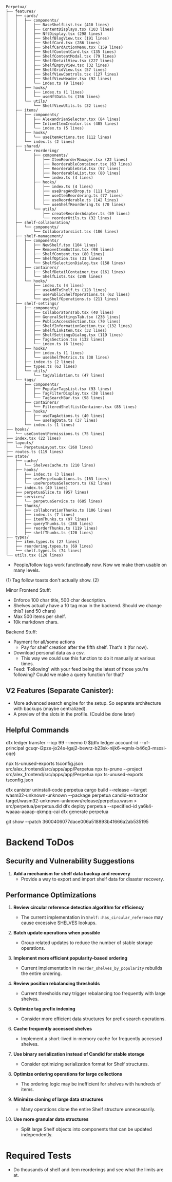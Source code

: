 ```
Perpetua/
├── features/
│   ├── cards/
│   │   ├── components/
│   │   │   ├── BaseShelfList.tsx (410 lines)
│   │   │   ├── ContentDisplays.tsx (103 lines)
│   │   │   ├── NftDisplay.tsx (298 lines)
│   │   │   ├── ShelfBlogView.tsx (191 lines)
│   │   │   ├── ShelfCard.tsx (286 lines)
│   │   │   ├── ShelfCardActionMenu.tsx (159 lines)
│   │   │   ├── ShelfContentCard.tsx (135 lines)
│   │   │   ├── ShelfContentModal.tsx (79 lines)
│   │   │   ├── ShelfDetailView.tsx (227 lines)
│   │   │   ├── ShelfEmptyView.tsx (32 lines)
│   │   │   ├── ShelfGridView.tsx (57 lines)
│   │   │   ├── ShelfViewControls.tsx (127 lines)
│   │   │   ├── ShelfViewHeader.tsx (92 lines)
│   │   │   └── index.ts (9 lines)
│   │   ├── hooks/
│   │   │   ├── index.ts (1 lines)
│   │   │   └── useNftData.ts (156 lines)
│   │   └── utils/
│   │       └── ShelfViewUtils.ts (32 lines)
│   ├── items/
│   │   ├── components/
│   │   │   ├── AlexandrianSelector.tsx (84 lines)
│   │   │   ├── InlineItemCreator.tsx (405 lines)
│   │   │   └── index.ts (5 lines)
│   │   ├── hooks/
│   │   │   └── useItemActions.tsx (112 lines)
│   │   └── index.ts (2 lines)
│   ├── shared/
│   │   └── reordering/
│   │       ├── components/
│   │       │   ├── ItemReorderManager.tsx (22 lines)
│   │       │   ├── ReorderableContainer.tsx (63 lines)
│   │       │   ├── ReorderableGrid.tsx (97 lines)
│   │       │   ├── ReorderableList.tsx (80 lines)
│   │       │   └── index.ts (4 lines)
│   │       ├── hooks/
│   │       │   ├── index.ts (4 lines)
│   │       │   ├── useDragAndDrop.ts (111 lines)
│   │       │   ├── useItemReordering.ts (77 lines)
│   │       │   ├── useReorderable.ts (142 lines)
│   │       │   └── useShelfReordering.ts (70 lines)
│   │       └── utils/
│   │           ├── createReorderAdapter.ts (59 lines)
│   │           └── reorderUtils.ts (32 lines)
│   ├── shelf-collaboration/
│   │   └── components/
│   │       └── CollaboratorsList.tsx (186 lines)
│   ├── shelf-management/
│   │   ├── components/
│   │   │   ├── NewShelf.tsx (104 lines)
│   │   │   ├── RemoveItemButton.tsx (98 lines)
│   │   │   ├── ShelfContent.tsx (80 lines)
│   │   │   ├── ShelfOption.tsx (31 lines)
│   │   │   └── ShelfSelectionDialog.tsx (158 lines)
│   │   ├── containers/
│   │   │   ├── ShelfDetailContainer.tsx (161 lines)
│   │   │   └── ShelfLists.tsx (248 lines)
│   │   └── hooks/
│   │       ├── index.ts (4 lines)
│   │       ├── useAddToShelf.ts (128 lines)
│   │       ├── usePublicShelfOperations.ts (62 lines)
│   │       └── useShelfOperations.ts (211 lines)
│   ├── shelf-settings/
│   │   ├── components/
│   │   │   ├── CollaboratorsTab.tsx (40 lines)
│   │   │   ├── GeneralSettingsTab.tsx (238 lines)
│   │   │   ├── PublicAccessSection.tsx (70 lines)
│   │   │   ├── ShelfInformationSection.tsx (132 lines)
│   │   │   ├── ShelfLinkItem.tsx (32 lines)
│   │   │   ├── ShelfSettingsDialog.tsx (119 lines)
│   │   │   ├── TagsSection.tsx (132 lines)
│   │   │   └── index.ts (6 lines)
│   │   ├── hooks/
│   │   │   ├── index.ts (1 lines)
│   │   │   └── useShelfMetrics.ts (38 lines)
│   │   ├── index.ts (2 lines)
│   │   ├── types.ts (63 lines)
│   │   └── utils/
│   │       └── tagValidation.ts (47 lines)
│   └── tags/
│       ├── components/
│       │   ├── PopularTagsList.tsx (93 lines)
│       │   ├── TagFilterDisplay.tsx (38 lines)
│       │   └── TagSearchBar.tsx (98 lines)
│       ├── containers/
│       │   └── FilteredShelfListContainer.tsx (88 lines)
│       ├── hooks/
│       │   ├── useTagActions.ts (40 lines)
│       │   └── useTagData.ts (37 lines)
│       └── index.ts (1 lines)
├── hooks/
│   └── useContentPermissions.ts (75 lines)
├── index.tsx (22 lines)
├── layouts/
│   └── PerpetuaLayout.tsx (260 lines)
├── routes.ts (119 lines)
├── state/
│   ├── cache/
│   │   └── ShelvesCache.ts (210 lines)
│   ├── hooks/
│   │   ├── index.ts (3 lines)
│   │   ├── usePerpetuaActions.ts (163 lines)
│   │   └── usePerpetuaSelectors.ts (62 lines)
│   ├── index.ts (49 lines)
│   ├── perpetuaSlice.ts (957 lines)
│   ├── services/
│   │   └── perpetuaService.ts (685 lines)
│   ├── thunks/
│   │   ├── collaborationThunks.ts (106 lines)
│   │   ├── index.ts (7 lines)
│   │   ├── itemThunks.ts (97 lines)
│   │   ├── queryThunks.ts (288 lines)
│   │   ├── reorderThunks.ts (119 lines)
│   │   ├── shelfThunks.ts (120 lines)
├── types/
│   ├── item.types.ts (27 lines)
│   ├── reordering.types.ts (69 lines)
│   └── shelf.types.ts (74 lines)
└── utils.tsx (128 lines)
```






- People/follow tags work functinoally now. Now we make them usable on many levels.

(1) Tag follow toasts don't actually show.
(2) 


Minor Frontend Stuff:
- Enforce 100 char title, 500 char description.
- Shelves actually have a 10 tag max in the backend. Should we change this? (and 50 chars)
- Max 500 items per shelf.
- 10k markdown chars.



Backend Stuff:
- Payment for all/some actions
  - Pay for shelf creation after the fifth shelf. That's it (for now).
- Download personal data as a csv.
  - This way we could use this function to do it manually at various times.
- Feed: 'Following' with your feed being the latest of those you're following? Could we make a query function for that?



 


## V2 Features (Separate Canister):
- More advanced search engine for the setup. So separate architecture with backups (maybe centralized).
- A preview of the slots in the profile. (Could be done later)













## Helpful Commands

dfx ledger transfer --icp 99 --memo 0 $(dfx ledger account-id --of-principal gcuqr-i2pze-jo24s-lgaj2-bewrz-b23sk-nijk6-vqmlx-b46q3-msxsi-oqe)


npx ts-unused-exports tsconfig.json src/alex_frontend/src/apps/app/Perpetua
npx ts-prune --project src/alex_frontend/src/apps/app/Perpetua
npx ts-unused-exports tsconfig.json


dfx canister uninstall-code perpetua
cargo build --release --target wasm32-unknown-unknown --package perpetua
candid-extractor target/wasm32-unknown-unknown/release/perpetua.wasm > src/perpetua/perpetua.did
dfx deploy perpetua --specified-id ya6k4-waaaa-aaaap-qkmpq-cai
dfx generate perpetua

git show --patch 3600406077dace006a518893b41666a2ab535195










# Backend ToDos

## Security and Vulnerability Suggestions

1. **Add a mechanism for shelf data backup and recovery**
   - Provide a way to export and import shelf data for disaster recovery.

## Performance Optimizations

1. **Review circular reference detection algorithm for efficiency**
   - The current implementation in `Shelf::has_circular_reference` may cause excessive SHELVES lookups.

2. **Batch update operations when possible**
   - Group related updates to reduce the number of stable storage operations.

3. **Implement more efficient popularity-based ordering**
   - Current implementation in `reorder_shelves_by_popularity` rebuilds the entire ordering.

4. **Review position rebalancing thresholds**
   - Current thresholds may trigger rebalancing too frequently with large shelves.

5. **Optimize tag prefix indexing**
   - Consider more efficient data structures for prefix search operations.

6. **Cache frequently accessed shelves**
   - Implement a short-lived in-memory cache for frequently accessed shelves.

7. **Use binary serialization instead of Candid for stable storage**
   - Consider optimizing serialization format for Shelf structures.

8. **Optimize ordering operations for large collections**
   - The ordering logic may be inefficient for shelves with hundreds of items.

9. **Minimize cloning of large data structures**
   - Many operations clone the entire Shelf structure unnecessarily.

10. **Use more granular data structures**
    - Split large Shelf objects into components that can be updated independently.
















# Required Tests

- Do thousands of shelf and item reorderings and see what the limits are at.












































